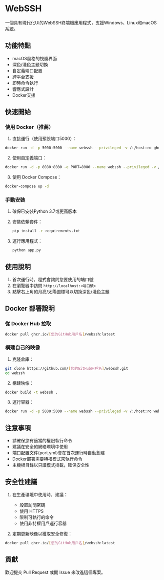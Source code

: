 # WebSSH

一個具有現代化UI的WebSSH終端機應用程式，支援Windows、Linux和macOS系統。

## 功能特點

- macOS風格的視窗界面
- 深色/淺色主題切換
- 自定義端口配置
- 跨平台支援
- 即時命令執行
- 響應式設計
- Docker支援

## 快速開始

### 使用 Docker（推薦）

1. 直接運行（使用預設端口5000）：
```bash
docker run -d -p 5000:5000 --name webssh --privileged -v /:/host:ro ghcr.io/[您的GitHub用戶名]/webssh:latest
```

2. 使用自定義端口：
```bash
docker run -d -p 8080:8080 -e PORT=8080 --name webssh --privileged -v /:/host:ro ghcr.io/[您的GitHub用戶名]/webssh:latest
```

3. 使用 Docker Compose：
```bash
docker-compose up -d
```

### 手動安裝

1. 確保已安裝Python 3.7或更高版本
2. 安裝依賴套件：
   ```bash
   pip install -r requirements.txt
   ```

3. 運行應用程式：
   ```bash
   python app.py
   ```

## 使用說明

1. 首次運行時，程式會詢問您要使用的端口號
2. 在瀏覽器中訪問 `http://localhost:<端口號>`
3. 點擊右上角的月亮/太陽圖標可以切換深色/淺色主題

## Docker 部署說明

### 從 Docker Hub 拉取

```bash
docker pull ghcr.io/[您的GitHub用戶名]/webssh:latest
```

### 構建自己的映像

1. 克隆倉庫：
```bash
git clone https://github.com/[您的GitHub用戶名]/webssh.git
cd webssh
```

2. 構建映像：
```bash
docker build -t webssh .
```

3. 運行容器：
```bash
docker run -d -p 5000:5000 --name webssh --privileged -v /:/host:ro webssh
```

## 注意事項

- 請確保您有適當的權限執行命令
- 建議在安全的網絡環境中使用
- 端口配置文件(port.yml)會在首次運行時自動創建
- Docker部署需要特權模式來執行命令
- 主機根目錄以只讀模式掛載，確保安全性

## 安全性建議

1. 在生產環境中使用時，建議：
   - 設置訪問密碼
   - 使用 HTTPS
   - 限制可執行的命令
   - 使用非特權用戶運行容器

2. 定期更新映像以獲取安全修復：
```bash
docker pull ghcr.io/[您的GitHub用戶名]/webssh:latest
```

## 貢獻

歡迎提交 Pull Request 或開 Issue 來改進這個專案。 